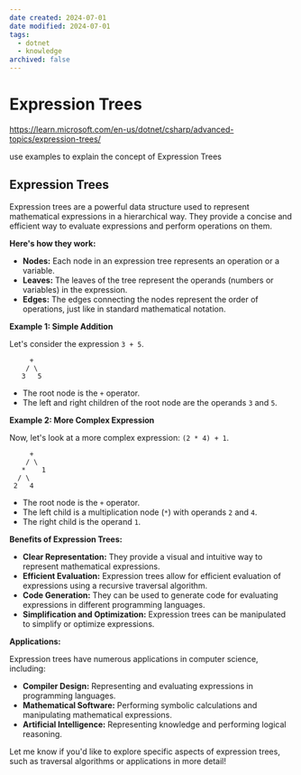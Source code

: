 ```yaml
---
date created: 2024-07-01
date modified: 2024-07-01
tags:
  - dotnet
  - knowledge
archived: false
---
```

# Expression Trees

https://learn.microsoft.com/en-us/dotnet/csharp/advanced-topics/expression-trees/


use examples to explain the concept of Expression Trees

## Expression Trees

Expression trees are a powerful data structure used to represent mathematical expressions in a hierarchical way.  They provide a concise and efficient way to evaluate expressions and perform operations on them.

**Here's how they work:**

* **Nodes:** Each node in an expression tree represents an operation or a variable.
* **Leaves:** The leaves of the tree represent the operands (numbers or variables) in the expression.
* **Edges:** The edges connecting the nodes represent the order of operations, just like in standard mathematical notation.

**Example 1: Simple Addition**

Let's consider the expression `3 + 5`.

```
     +
    / \
   3   5 
```

* The root node is the `+` operator.
* The left and right children of the root node are the operands `3` and `5`.

**Example 2: More Complex Expression**

Now, let's look at a more complex expression: `(2 * 4) + 1`.

```
     +
    / \
   *    1
  / \
 2   4
```

* The root node is the `+` operator.
* The left child is a multiplication node (`*`) with operands `2` and `4`.
* The right child is the operand `1`.

**Benefits of Expression Trees:**

* **Clear Representation:** They provide a visual and intuitive way to represent mathematical expressions.
* **Efficient Evaluation:**  Expression trees allow for efficient evaluation of expressions using a recursive traversal algorithm.
* **Code Generation:** They can be used to generate code for evaluating expressions in different programming languages.
* **Simplification and Optimization:** Expression trees can be manipulated to simplify or optimize expressions.

**Applications:**

Expression trees have numerous applications in computer science, including:

* **Compiler Design:** Representing and evaluating expressions in programming languages.
* **Mathematical Software:** Performing symbolic calculations and manipulating mathematical expressions.
* **Artificial Intelligence:** Representing knowledge and performing logical reasoning.



Let me know if you'd like to explore specific aspects of expression trees, such as traversal algorithms or applications in more detail!